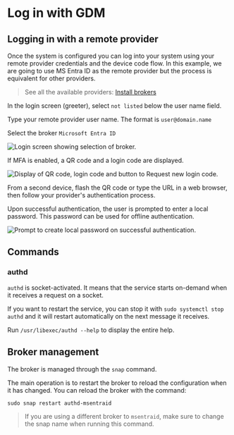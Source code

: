 # Log in with GDM

## Logging in with a remote provider

Once the system is configured you can log into your system using your remote provider credentials and the device code flow.
In this example, we are going to use MS Entra ID as the remote provider but the process is equivalent for other providers.

> See all the available providers: [Install brokers](./install-authd.md#install-brokers)

In the login screen (greeter), select `not listed` below the user name field.

Type your remote provider user name. The format is `user@domain.name`

Select the broker `Microsoft Entra ID`

![Login screen showing selection of broker.](../assets/gdm-select-broker.png)

If MFA is enabled, a QR code and a login code are displayed.

![Display of QR code, login code and button to Request new login code.](../assets/gdm-qr.png)

From a second device, flash the QR code or type the URL in a web browser, then follow your provider's authentication process.

Upon successful authentication, the user is prompted to enter a local password. This password can be used for offline authentication.

![Prompt to create local password on successful authentication.](../assets/gdm-pass.png)

## Commands

### authd

`authd` is socket-activated. It means that the service starts on-demand when it receives a request on a socket.

If you want to restart the service, you can stop it with `sudo systemctl stop authd` and it will restart automatically on the next message it receives.

Run `/usr/libexec/authd --help` to display the entire help.

## Broker management

The broker is managed through the `snap` command.

The main operation is to restart the broker to reload the configuration when it has changed. You can reload the broker with the command:

```shell
sudo snap restart authd-msentraid
```

> If you are using a different broker to `msentraid`, make sure to change the snap name when running this command.
